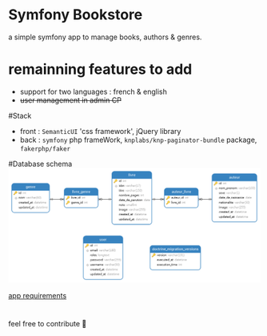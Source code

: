 # Symfony Bookstore
a simple symfony app to manage books, authors & genres.

# remainning features to add
- support for two languages : french & english
- ~~user management in admin CP~~

#Stack
- front : `SemanticUI` 'css framework', jQuery library
- back : <code>symfony</code> php frameWork, <code>knplabs/knp-paginator-bundle</code> package, <code> fakerphp/faker </code>

#Database schema 
<img src="https://github.com/ubmagh/Symfony-bookStore/blob/main/_files/Diagram%201.png?raw=true" />


<a href="https://github.com/ubmagh/Symfony-bookStore/blob/main/_files/Projet%20symfony%202021-2022.pdf" target="_blank" > app requirements </a>

#

feel free to contribute 🙌
